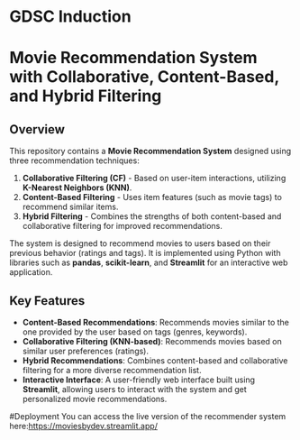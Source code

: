 # GDSC Induction
# Movie Recommendation System with Collaborative, Content-Based, and Hybrid Filtering

## Overview

This repository contains a **Movie Recommendation System** designed using three recommendation techniques:
1. **Collaborative Filtering (CF)** - Based on user-item interactions, utilizing **K-Nearest Neighbors (KNN)**.
2. **Content-Based Filtering** - Uses item features (such as movie tags) to recommend similar items.
3. **Hybrid Filtering** - Combines the strengths of both content-based and collaborative filtering for improved recommendations.

The system is designed to recommend movies to users based on their previous behavior (ratings and tags). It is implemented using Python with libraries such as **pandas**, **scikit-learn**, and **Streamlit** for an interactive web application.

## Key Features

- **Content-Based Recommendations**: Recommends movies similar to the one provided by the user based on tags (genres, keywords).
- **Collaborative Filtering (KNN-based)**: Recommends movies based on similar user preferences (ratings).
- **Hybrid Recommendations**: Combines content-based and collaborative filtering for a more diverse recommendation list.
- **Interactive Interface**: A user-friendly web interface built using **Streamlit**, allowing users to interact with the system and get personalized movie recommendations.

#Deployment
You can access the live version of the recommender system here:https://moviesbydev.streamlit.app/
